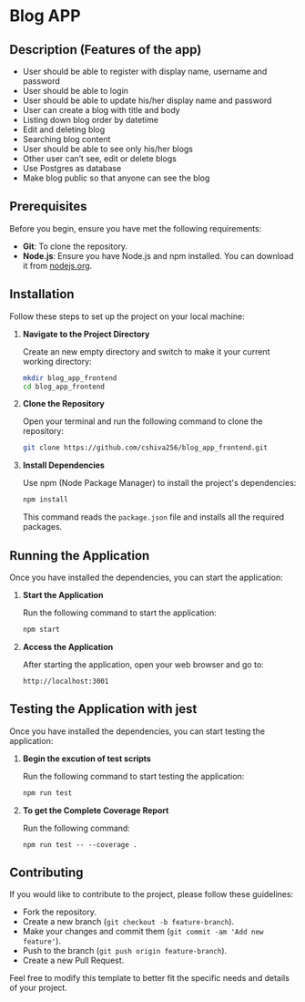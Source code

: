 # Blog APP

## Description (Features of the app)

- User should be able to register with display name, username and password
- User should be able to login
- User should be able to update his/her display name and password
- User can create a blog with title and body
- Listing down blog order by datetime
- Edit and deleting blog
- Searching blog content
- User should be able to see only his/her blogs
- Other user can’t see, edit or delete blogs
- Use Postgres as database
- Make blog public so that anyone can see the blog

## Prerequisites

Before you begin, ensure you have met the following requirements:

- **Git**: To clone the repository.
- **Node.js**: Ensure you have Node.js and npm installed. You can download it from [nodejs.org](https://nodejs.org/).

## Installation

Follow these steps to set up the project on your local machine:

1. **Navigate to the Project Directory**

   Create an new empty directory and switch to make it your current working directory:

   ```bash
   mkdir blog_app_frontend
   cd blog_app_frontend
   ```

2. **Clone the Repository**

   Open your terminal and run the following command to clone the repository:

   ```bash
   git clone https://github.com/cshiva256/blog_app_frontend.git
   ```

3. **Install Dependencies**

   Use npm (Node Package Manager) to install the project's dependencies:

   ```bash
   npm install
   ```

   This command reads the `package.json` file and installs all the required packages.

## Running the Application

Once you have installed the dependencies, you can start the application:

1. **Start the Application**

   Run the following command to start the application:

   ```bash
   npm start
   ```

2. **Access the Application**

   After starting the application, open your web browser and go to:

   ```
   http://localhost:3001
   ```

## Testing the Application with jest

Once you have installed the dependencies, you can start testing the application:

1. **Begin the excution of test scripts**

   Run the following command to start testing the application:

   ```bash
   npm run test
   ```

2. **To get the Complete Coverage Report**

   Run the following command:

   ```
   npm run test -- --coverage .
   ```

## Contributing

If you would like to contribute to the project, please follow these guidelines:

- Fork the repository.
- Create a new branch (`git checkout -b feature-branch`).
- Make your changes and commit them (`git commit -am 'Add new feature'`).
- Push to the branch (`git push origin feature-branch`).
- Create a new Pull Request.

Feel free to modify this template to better fit the specific needs and details of your project.
